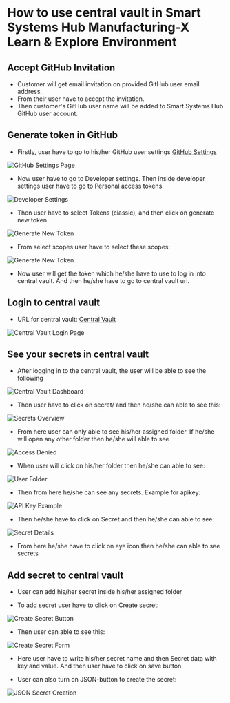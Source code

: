 # How to use central vault in Smart Systems Hub Manufacturing-X Learn & Explore Environment

## Accept GitHub Invitation

- Customer will get email invitation on provided GitHub user email address.
- From their user have to accept the invitation.
- Then customer's GitHub user name will be added to Smart Systems Hub GitHub user account.

## Generate token in GitHub

- Firstly, user have to go to his/her GitHub user settings [GitHub Settings](https://github.com/settings/profile)

![GitHub Settings Page](/img/image1.png)

- Now user have to go to Developer settings. Then inside developer settings user have to go to Personal access tokens.

![Developer Settings](/img/image2.png)

- Then user have to select Tokens (classic), and then click on generate new token.

![Generate New Token](/img/image3.png)

- From select scopes user have to select these scopes:
  
![Generate New Token](/img/image14.png)

- Now user will get the token which he/she have to use to log in into central vault. And then he/she have to go to central vault url.

## Login to central vault

- URL for central vault: [Central Vault](https://vault.c-27d7c36.kyma.ondemand.com/)

![Central Vault Login Page](/img/image4.png)

## See your secrets in central vault

- After logging in to the central vault, the user will be able to see the following

![Central Vault Dashboard](/img/image5.png)

- Then user have to click on secret/ and then he/she can able to see this:

![Secrets Overview](/img/image6.png)

- From here user can only able to see his/her assigned folder. If he/she will open any other folder then he/she will able to see

![Access Denied](/img/image7.png)

- When user will click on his/her folder then he/she can able to see:

![User Folder](/img/image8.png)

- Then from here he/she can see any secrets. Example for apikey:

![API Key Example](/img/image9.png)

- Then he/she have to click on Secret and then he/she can able to see:

![Secret Details](/img/image10.png)

- From here he/she have to click on eye icon then he/she can able to see secrets

## Add secret to central vault

- User can add his/her secret inside his/her assigned folder

- To add secret user have to click on Create secret:

![Create Secret Button](/img/image11.png)

- Then user can able to see this:

![Create Secret Form](/img/image12.png)

- Here user have to write his/her secret name and then Secret data with key and value. And then user have to click on save button.

- User can also turn on JSON-button to create the secret:

![JSON Secret Creation](/img/image13.png)
